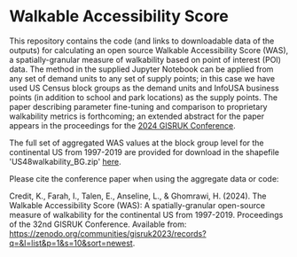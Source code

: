 # Walkable Accessibility Score
This repository contains the code (and links to downloadable data of the outputs) for calculating an open source Walkable Accessibility Score (WAS), a spatially-granular measure of walkability based on point of interest (POI) data. The method in the supplied Jupyter Notebook can be applied from any set of demand units to any set of supply points; in this case we have used US Census block groups as the demand units and InfoUSA business points (in addition to school and park locations) as the supply points. The paper describing parameter fine-tuning and comparison to proprietary walkability metrics is forthcoming; an extended abstract for the paper appears in the proceedings for the [2024 GISRUK Conference](https://zenodo.org/communities/gisruk2023/records?q=&l=list&p=1&s=10&sort=newest). 

The full set of aggregated WAS values at the block group level for the continental US from 1997-2019 are provided for download in the shapefile 'US48walkability_BG.zip' [here](https://www.dropbox.com/scl/fi/w9762idnq1s3dl02b8x37/US48walkability_BG.zip?rlkey=gdq1ee9vpnn2ob0bu9pdxknx3&dl=0). 

Please cite the conference paper when using the aggregate data or code:

Credit, K., Farah, I., Talen, E., Anseline, L., & Ghomrawi, H. (2024). The Walkable Accessibility Score (WAS): A spatially-granular open-source measure of walkability for the continental US from 1997-2019. Proceedings of the 32nd GISRUK Conference. Available from: https://zenodo.org/communities/gisruk2023/records?q=&l=list&p=1&s=10&sort=newest.